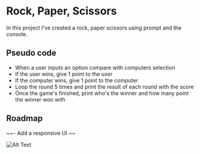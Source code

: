 
# Rock, Paper, Scissors

In this project I've created a rock, paper scissors using prompt and the console.




## Pseudo code

* When a user inputs an option compare with computers selection
* If the user wins, give 1 point to the user
* If the computer wins, give 1 point to the computer
* Loop the round 5 times and print the result of each round with the score
* Once the game's finished, print who's the winner and how many point the winner won with
## Roadmap

~~- Add a responsive UI ~~


![Alt Text](https://media.giphy.com/media/ZNo3OCM9CoEVz71ilQ/giphy.gif)
